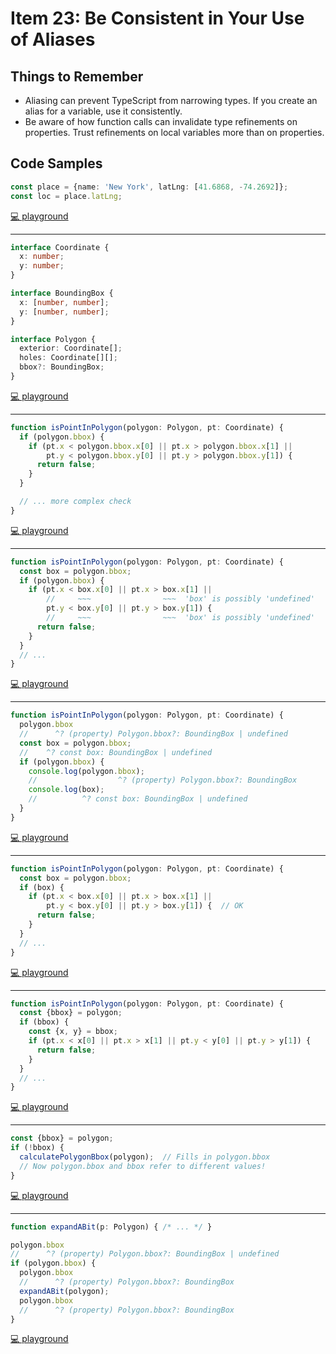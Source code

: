 # Item 23: Be Consistent in Your Use of Aliases

## Things to Remember

- Aliasing can prevent TypeScript from narrowing types. If you create an alias for a variable, use it consistently.
- Be aware of how function calls can invalidate type refinements on properties. Trust refinements on local variables more than on properties.


## Code Samples

```ts
const place = {name: 'New York', latLng: [41.6868, -74.2692]};
const loc = place.latLng;
```

[💻 playground](https://www.typescriptlang.org/play/?ts=5.4.5#code/MYewdgzgLgBADgGwIbAKYwLwwN5iQW1QC4YByAOVQHcYBNEAJwGtSAaGZKAGTAHMSA2gBYAjADoAbAA5p7ALQB2IWIBMEgJwqAugF8A3AChQkWAhDBM8ZGjGcevQ0A)

----

```ts
interface Coordinate {
  x: number;
  y: number;
}

interface BoundingBox {
  x: [number, number];
  y: [number, number];
}

interface Polygon {
  exterior: Coordinate[];
  holes: Coordinate[][];
  bbox?: BoundingBox;
}
```

[💻 playground](https://www.typescriptlang.org/play/?ts=5.4.5#code/JYOwLgpgTgZghgYwgAgMIHt1QCajpZAbwChlkAPALmRAFcBbAI2gG5TkBPaup14gX2LFQkWIhQAhdLRC4QAcynki7KsgDaPZlAA0NBtoC6bMlw1boei1GMChI6PCTIACugA2HeehAqyEclFgLGoMLDl8CHVbMgALDwgAZ1DMHDxIaOiTZEZGdHIAfmopGTlFfLZBIA)

----

```ts
function isPointInPolygon(polygon: Polygon, pt: Coordinate) {
  if (polygon.bbox) {
    if (pt.x < polygon.bbox.x[0] || pt.x > polygon.bbox.x[1] ||
        pt.y < polygon.bbox.y[0] || pt.y > polygon.bbox.y[1]) {
      return false;
    }
  }

  // ... more complex check
}
```

[💻 playground](https://www.typescriptlang.org/play/?ts=5.4.5#code/JYOwLgpgTgZghgYwgAgMIHt1QCajpZAbwChlkAPALmRAFcBbAI2gG5TkBPaup14gX2LFQkWIhQAhdLRC4QAcynki7KsgDaPZlAA0NBtoC6bMlw1boei1GMChI6PCTIACugA2HeehAqyEclFgLGoMLDl8CHVbMgALDwgAZ1DMHDxIaOiTZEZGdHIAfmopGTlFfLZBGBkEMGDfYES3EQBJEDdPbxAACgAHDy8fag7BkD1esBTw9IgASj9kYBhkPoGugDpc-PmSMjIllYn15QAeZH7On0288mP1AAZDZAAfZ-OwY+QAPnO1q63buR1ABGJ6vdh7PZHDjIM4XUbXfLrDgPMFvaHfX6XECI24o0E7CF7KAQMC0KC+eDuRIQbJkQT0oRkAD0zOQ6w5yHoWBQCHQ9F67gCyAQsQgCAA1nYgA)

----

```ts
function isPointInPolygon(polygon: Polygon, pt: Coordinate) {
  const box = polygon.bbox;
  if (polygon.bbox) {
    if (pt.x < box.x[0] || pt.x > box.x[1] ||
        //     ~~~                ~~~  'box' is possibly 'undefined'
        pt.y < box.y[0] || pt.y > box.y[1]) {
        //     ~~~                ~~~  'box' is possibly 'undefined'
      return false;
    }
  }
  // ...
}
```

[💻 playground](https://www.typescriptlang.org/play/?ts=5.4.5#code/JYOwLgpgTgZghgYwgAgMIHt1QCajpZAbwChlkAPALmRAFcBbAI2gG5TkBPaup14gX2LFQkWIhQAhdLRC4QAcynki7KsgDaPZlAA0NBtoC6bMlw1boei1GMChI6PCTIACugA2HeehAqyEclFgLGoMLDl8CHVbMgALDwgAZ1DMHDxIaOiTZEZGdHIAfmopGTlFfLZBGBkEMGDfYES3EQBJEDdPbxAACgAHDy8fag7BkD1esBTw9IgASj9kBB9EsBz85ABeZH7OnwA6XIr2YBhkPoGug7zyeZIyMhOzib3lAB418hf1AAZDZAAff7bMAvZAAPg+XwAjH9Aex7vcAPSIhHIAB+GNRWNRGLRZAA5Nd8chGtt0IlEsBGJ5kPjShAYKAINh8fDUc8OMh3tc9hwfrCgRzwZC+TDbmyEcicZjsbLcQSiSTEmSKVSaXTZAymSyJcgoBAwLQoL54O5EhBsmRBFb2FK9va7EA)

----

```ts
function isPointInPolygon(polygon: Polygon, pt: Coordinate) {
  polygon.bbox
  //      ^? (property) Polygon.bbox?: BoundingBox | undefined
  const box = polygon.bbox;
  //    ^? const box: BoundingBox | undefined
  if (polygon.bbox) {
    console.log(polygon.bbox);
    //                  ^? (property) Polygon.bbox?: BoundingBox
    console.log(box);
    //          ^? const box: BoundingBox | undefined
  }
}
```

[💻 playground](https://www.typescriptlang.org/play/?ts=5.4.5#code/JYOwLgpgTgZghgYwgAgMIHt1QCajpZAbwChlkAPALmRAFcBbAI2gG5TkBPaup14gX2LFQkWIhQAhdLRC4QAcynki7KsgDaPZlAA0NBtoC6bMlw1boei1GMChI6PCTIACugA2HeehAqyEclFgLGoMLDl8CHVbMgALDwgAZ1DMHDxIaOiTZEZGdHIAfmopGTlFfLZBGBkEMGDfYES3EQBJEDdPbxAACgAHDy8fag7BkD1esBTw9IgASj9kfs6fADpc-PYAek2yXeQAPQLkPqh0XugwDnmRrrW8wuLpWVBy5QAfZFKIGFAIbHYED5EmAcvlkABeRYDW7rcjZbZ7Q7IQEgYGgtQlZ4KJTID5fH4gP7sYAwY5LUZ3fLzEh7FGJBIrdzoeR9aGrWGzbJkBF7Xl8shIk5nC5XVxskCUh7ITFlJTsMh0hlMln3Tny5A8-kHI50kH3R6lF44vGyb6-f5kQSCIA)

----

```ts
function isPointInPolygon(polygon: Polygon, pt: Coordinate) {
  const box = polygon.bbox;
  if (box) {
    if (pt.x < box.x[0] || pt.x > box.x[1] ||
        pt.y < box.y[0] || pt.y > box.y[1]) {  // OK
      return false;
    }
  }
  // ...
}
```

[💻 playground](https://www.typescriptlang.org/play/?ts=5.4.5#code/JYOwLgpgTgZghgYwgAgMIHt1QCajpZAbwChlkAPALmRAFcBbAI2gG5TkBPaup14gX2LFQkWIhQAhdLRC4QAcynki7KsgDaPZlAA0NBtoC6bMlw1boei1GMChI6PCTIACugA2HeehAqyEclFgLGoMLDl8CHVbMgALDwgAZ1DMHDxIaOiTZEZGdHIAfmopGTlFfLZBGBkEMGDfYES3EQBJEDdPbxAACgAHDy8fag7BkD1esBTw9IgASj9kBB9EsBz85ABeZH7OnwA6XIr2YBhkbrzyeZIyMhOzib3lAB418kf1AAZDZAAfH+2wI9kAA+V7vACM3z+7BuNweHGQLwuew4nyh-3hILBqMhVzIAHp8cgAPIAaRhNygEDAtCgvng7kSEGyZEErPYhOQe25diAA)

----

```ts
function isPointInPolygon(polygon: Polygon, pt: Coordinate) {
  const {bbox} = polygon;
  if (bbox) {
    const {x, y} = bbox;
    if (pt.x < x[0] || pt.x > x[1] || pt.y < y[0] || pt.y > y[1]) {
      return false;
    }
  }
  // ...
}
```

[💻 playground](https://www.typescriptlang.org/play/?ts=5.4.5#code/JYOwLgpgTgZghgYwgAgMIHt1QCajpZAbwChlkAPALmRAFcBbAI2gG5TkBPaup14gX2LFQkWIhQAhdLRC4QAcynki7KsgDaPZlAA0NBtoC6bMlw1boei1GMChI6PCTIACugA2HeehAqyEclFgLGoMLDl8CHVbMgALDwgAZ1DMHDxIaOiTZEZGdHIAfmopGTlFfLZBGBkEMGDfYES3EQBJEDdPbxAACgAHDy8fag7BkD1esBTw9IgASj9kBB9EsCJc-P5kAF5kfs6fbOAYZG718nmSMjIlkBWicj0OTZ2z7LIjk4mAOmUAHgp1AAGQzIAA+oN2YB+yAAfACAIwg8GQr4cZD-DhApEQ75ouGYxEXdhXZBQCBgWhQXzwdyJCBvZCCMhM5AAelZyC+XLsQA)

----

```ts
const {bbox} = polygon;
if (!bbox) {
  calculatePolygonBbox(polygon);  // Fills in polygon.bbox
  // Now polygon.bbox and bbox refer to different values!
}
```

[💻 playground](https://www.typescriptlang.org/play/?ts=5.4.5#code/JYOwLgpgTgZghgYwgAgMIHt1QCajpZAbwChlkAPALmRAFcBbAI2gG5TkBPaup14gX2LFQkWIhQAhdLRC4QAcynki7KsgDaPZlAA0NBtoC6bMlw1boei1GMChI6PCTIACugA2HeehAqyEclFgLGoMLDl8CHVbMgALDwgAZ1DMHDxIaOiTZEZGdHIAfmopGTlFfLZBAHoq5AAJAEkAEQBRYgQfRLBkAAcPLx9qN09vXwBeImQAoJCNQz149yTqaOR+NhgZBDBg3wQ4dwRad0jhgZAJPPIACj6Rwdd+0YBKImraloA5JvbO7sJcvl+MgJndzmxgDBkNcAISA8ivEhkfaHY6nJ4+S75W4YkDPFhkGrIABiwHc7kSyFAvVxADp4ewiZ90AB3Gn3ED0q7IOCyHLcqAQGDQZBgdDIXAwYWC8DIABuB1oSRhdmIQA)

----

```ts
function expandABit(p: Polygon) { /* ... */ }

polygon.bbox
//      ^? (property) Polygon.bbox?: BoundingBox | undefined
if (polygon.bbox) {
  polygon.bbox
  //      ^? (property) Polygon.bbox?: BoundingBox
  expandABit(polygon);
  polygon.bbox
  //      ^? (property) Polygon.bbox?: BoundingBox
}
```

[💻 playground](https://www.typescriptlang.org/play/?ts=5.4.5#code/JYOwLgpgTgZghgYwgAgMIHt1QCajpZAbwChlkAPALmRAFcBbAI2gG5TkBPaup14gX2LFQkWIhQAhdLRC4QAcynki7KsgDaPZlAA0NBtoC6bMlw1boei1GMChI6PCTIACugA2HeehAqyEclFgLGoMLDl8CHVbMgALDwgAZ1DMHDxIaOiTZEZGdHIAfmopGTlFfLZBAHoq5AAJAEkAEQBRYgQfRLBkAAcPLx9qN09vXwBeImQAoJCNQz149yTqaOR+NhgZBDBg3wQ4dwRad0jhgZAJPPIACj6Rwdd+0YBKImraloA5JvbO7sJcvl+MgJndzmxgDBkNcAISA8ivEhkfaHY6nJ4+S75W4YkDPFhkGrIABiwHc7kSyFAvVxADp4ewiZ90AB3Gn3ED0q7IOCyHLcqAQGDQZBgdDIXAwYWC8DIABuB1oSRhdmImxA212U3IPV52AAghJgGBbkNcYjkFUAFTIWl25BW2qCYhg0Zc-LEIlkb0APQK0J6UHQPWgYA4rzObvhRWQJVkoHKygAPshSkLQBBsMIoTiOe6EX52ed84zat6yH6A0GQ1AwxG6dHitJ4wolOwArrZIbjbnzvj2K6fCXCWXy5XbtXQ+HHnnG7Hm2U24IgA)
